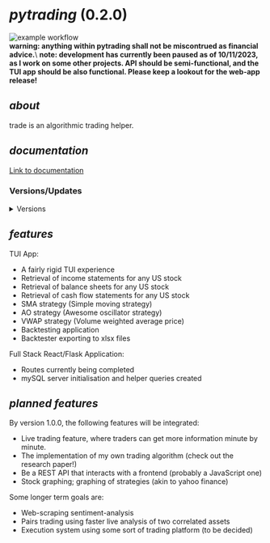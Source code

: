 # _pytrading_ (0.2.0)

![example workflow](https://github.com/haezera/pytrading/actions/workflows/python-app.yml/badge.svg)\
**warning: anything within pytrading shall not be miscontrued as financial advice.**\ 
**note: development has currently been paused as of 10/11/2023, as I work on some other projects. API should be semi-functional, and the TUI app should be also functional. Please keep a lookout for the web-app release!**
## _about_
trade is an algorithmic trading helper.

## _documentation_
<a href="https://haezera.github.io/pytrading/index.html" target="_blank">Link to documentation</a>

### Versions/Updates
<details closed>
<summary> Versions </summary>
<details closed>
<summary>0.1.2</summary>
  <ul>
    <li> Major user routes completed </li>
    <li> Beginning of stock analysis API routes </li>
    <li> Basic unit testing</li>
  </ul>
</details>
  
<details closed>
<summary>0.1.1</summary>
  <ul>
    <li> Establishment of API</li>
    <li> Project goal change - full stack project </li>
    <li> xlsx exporting included</li>
  </ul>
</details>

<details closed>
<summary>0.1.0</summary>
  <ul>
    <li> TUI experience</li>
    <li> Stock analysis, beta backtester implemented </li>
    <li> No API, no front end</li>
  </ul>
</details>
</details>


## _features_
TUI App:
<ul>
  <li>A fairly rigid TUI experience</li>
  <li>Retrieval of income statements for any US stock</li>
  <li>Retrieval of balance sheets for any US stock</li>
  <li>Retrieval of cash flow statements for any US stock</li>
  <li>SMA strategy (Simple moving strategy)</li>
  <li>AO strategy (Awesome oscillator strategy)</li>
  <li>VWAP strategy (Volume weighted average price)</li>
  <li>Backtesting application</li>
  <li>Backtester exporting to xlsx files</li>
</ul>
Full Stack React/Flask Application:
<ul>
  <li>Routes currently being completed</li>
  <li>mySQL server initialisation and helper queries created</li>
</ul>

## _planned features_
By version 1.0.0, the following features will be integrated:
<ul>
  <li>Live trading feature, where traders can get more information minute by minute.</li>
  <li>The implementation of my own trading algorithm (check out the research paper!)</li>
  <li>Be a REST API that interacts with a frontend (probably a JavaScript one)</li>
  <li>Stock graphing; graphing of strategies (akin to yahoo finance)</li>
</ul>

Some longer term goals are:
<ul>
  <li>Web-scraping sentiment-analysis</li>
  <li>Pairs trading using faster live analysis of two correlated assets</li>
  <li>Execution system using some sort of trading platform (to be decided)</li>
</ul>

